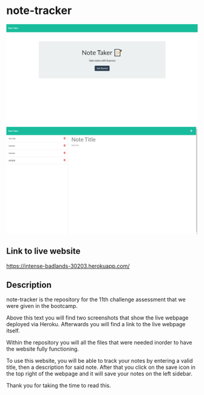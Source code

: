 # note-tracker
![alt text](./images/ch11%20ss.png)
![alt text](./images/ch11%20ss2.png)

## Link to live website
https://intense-badlands-30203.herokuapp.com/

## Description

note-tracker is the repository for the 11th challenge assessment that we were given in the bootcamp.

Above this text you will find two screenshots that show the live webpage deployed via Heroku. Afterwards you will find a link to the live webpage itself.

Within the repository you will all the files that were needed inorder to have the website fully functioning. 

To use this website, you will be able to track your notes by entering a valid title, then a description for said note. After that you click on the save icon in the top right of the webpage and it will save your notes on the left sidebar.

Thank you for taking the time to read this.
